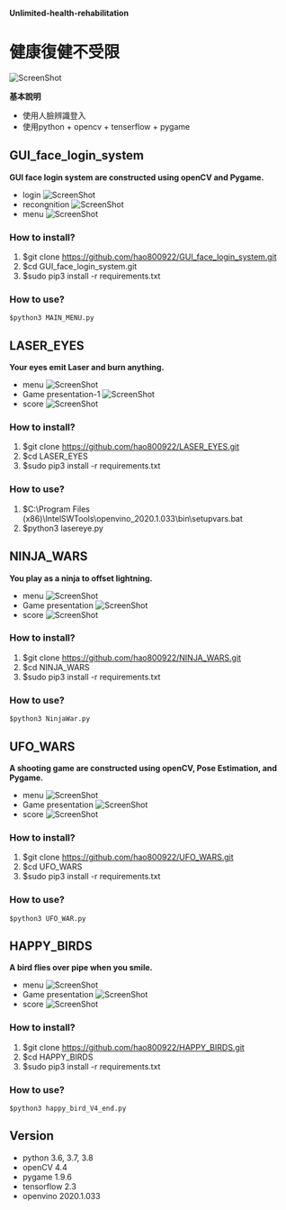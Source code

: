 **Unlimited-health-rehabilitation** 
# 健康復健不受限
![ScreenShot](https://github.com/henry355212/Unlimited-health-rehabilitation/blob/master/githubimg/login_01.jpg)

**基本說明**
- 使用人臉辨識登入
- 使用python + opencv + tenserflow + pygame

## GUI_face_login_system
**GUI face login system are constructed using openCV and Pygame.**
- login
![ScreenShot](https://github.com/henry355212/Unlimited-health-rehabilitation/blob/master/githubimg/login_01.jpg)
- recongnition
![ScreenShot](https://github.com/henry355212/Unlimited-health-rehabilitation/blob/master/githubimg/login_02.jpg)
- menu
![ScreenShot](https://github.com/henry355212/Unlimited-health-rehabilitation/blob/master/githubimg/login_03.jpg)
### How to install?
1. $git clone https://github.com/hao800922/GUI_face_login_system.git
2. $cd GUI_face_login_system.git
3. $sudo pip3 install -r requirements.txt
### How to use?
`$python3 MAIN_MENU.py`

## LASER_EYES
**Your eyes emit Laser and burn anything.**
- menu
![ScreenShot](https://github.com/henry355212/Unlimited-health-rehabilitation/blob/master/githubimg/LASER_01.jpg)
- Game presentation-1
![ScreenShot](https://github.com/henry355212/Unlimited-health-rehabilitation/blob/master/githubimg/LASER_02.jpg)
- score
![ScreenShot](https://github.com/henry355212/Unlimited-health-rehabilitation/blob/master/githubimg/LASER_04.jpg)
### How to install?
1. $git clone https://github.com/hao800922/LASER_EYES.git
2. $cd LASER_EYES
3. $sudo pip3 install -r requirements.txt
### How to use?
1. $C:\Program Files (x86)\IntelSWTools\openvino_2020.1.033\bin\setupvars.bat
2. $python3 lasereye.py

## NINJA_WARS
**You play as a ninja to offset lightning.**
- menu
![ScreenShot](https://github.com/henry355212/Unlimited-health-rehabilitation/blob/master/githubimg/NINJA_01.jpg)
- Game presentation
![ScreenShot](https://github.com/henry355212/Unlimited-health-rehabilitation/blob/master/githubimg/NINJA_02.jpg)
- score
![ScreenShot](https://github.com/henry355212/Unlimited-health-rehabilitation/blob/master/githubimg/NINJA_03.jpg)
### How to install?
1. $git clone https://github.com/hao800922/NINJA_WARS.git
2. $cd NINJA_WARS
3. $sudo pip3 install -r requirements.txt
### How to use?
`$python3 NinjaWar.py`


## UFO_WARS
**A shooting game are constructed using openCV, Pose Estimation, and Pygame.**
- menu
![ScreenShot](https://github.com/henry355212/Unlimited-health-rehabilitation/blob/master/githubimg/UFO_0.jpg)
- Game presentation
![ScreenShot](https://github.com/henry355212/Unlimited-health-rehabilitation/blob/master/githubimg/UFO_1.jpg)
- score
![ScreenShot](https://github.com/henry355212/Unlimited-health-rehabilitation/blob/master/githubimg/UFO_4.jpg)
### How to install?
1. $git clone https://github.com/hao800922/UFO_WARS.git
2. $cd UFO_WARS
3. $sudo pip3 install -r requirements.txt
### How to use?
`$python3 UFO_WAR.py`

## HAPPY_BIRDS
**A bird flies over pipe when you smile.**
- menu
![ScreenShot](https://github.com/henry355212/Unlimited-health-rehabilitation/blob/master/githubimg/HAPPY_01.jpg)
- Game presentation
![ScreenShot](https://github.com/henry355212/Unlimited-health-rehabilitation/blob/master/githubimg/HAPPY_02.jpg)
- score
![ScreenShot](https://github.com/henry355212/Unlimited-health-rehabilitation/blob/master/githubimg/HAPPY_03.jpg)
### How to install?
1. $git clone https://github.com/hao800922/HAPPY_BIRDS.git
2. $cd HAPPY_BIRDS
3. $sudo pip3 install -r requirements.txt
### How to use?
`$python3 happy_bird_V4_end.py`


## Version
- python 3.6, 3.7, 3.8
- openCV 4.4
- pygame 1.9.6
- tensorflow 2.3
- openvino 2020.1.033


